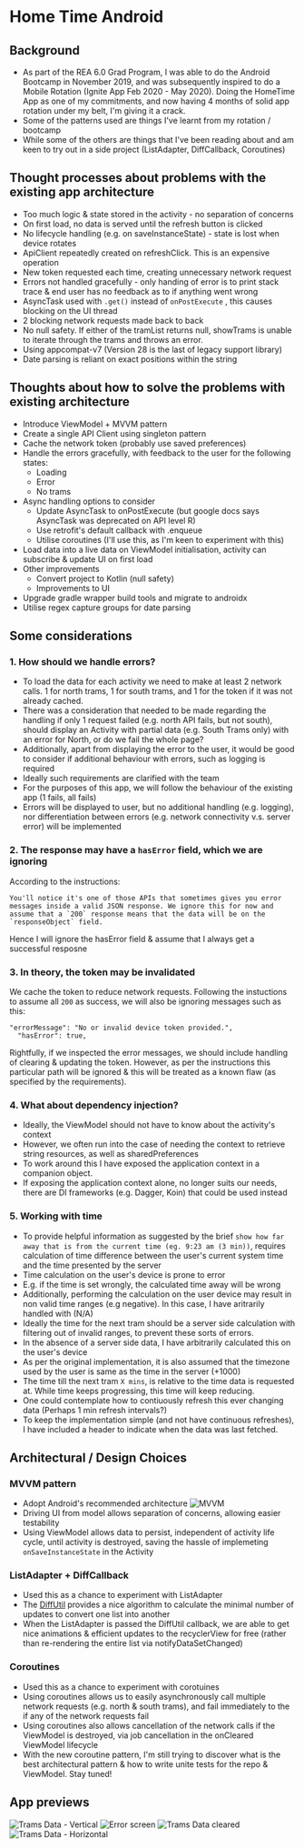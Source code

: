 # Home Time Android

## Background
* As part of the REA 6.0 Grad Program, I was able to do the Android Bootcamp in November 2019, and was subsequently inspired to do a Mobile Rotation (Ignite App Feb 2020 - May 2020). Doing the HomeTime App as one of my commitments, and now having 4 months of solid app rotation under my belt, I'm giving it a crack.
* Some of the patterns used are things I've learnt from my rotation / bootcamp
* While some of the others are things that I've been reading about and am keen to try out in a side project (ListAdapter, DiffCallback, Coroutines)

## Thought processes about problems with the existing app architecture
* Too much logic & state stored in the activity  - no separation of concerns
* On first load, no data is served until the refresh button is clicked
* No lifecycle handling (e.g. on saveInstanceState) - state is lost when device rotates
* ApiClient repeatedly created on refreshClick. This is an expensive operation
* New token requested each time, creating unnecessary network request
* Errors not handled gracefully - only handing of error is to print stack trace & end user has no feedback as to if anything went wrong
* AsyncTask used with `.get()` instead of `onPostExecute` , this causes blocking on the UI thread
* 2 blocking network requests made back to back
* No null safety. If either of the tramList returns null, showTrams is unable to iterate through the trams and throws an error.
* Using appcompat-v7 (Version 28 is the last of legacy support library)
* Date parsing is reliant on exact positions within the string

## Thoughts about how to solve the problems with existing architecture
* Introduce ViewModel + MVVM pattern
* Create a single API Client using singleton pattern
* Cache the network token (probably use saved preferences)
* Handle the errors gracefully, with feedback to the user for the following states:
	* Loading
	* Error
	* No trams
* Async handling options to consider
	* Update AsyncTask to onPostExecute (but google docs says AsyncTask was deprecated on API level R)
	* Use retrofit's default callback with .enqueue
	* Utilise coroutines (I'll use this, as I'm keen to experiment with this)
* Load data into a live data on ViewModel initialisation, activity can subscribe & update UI on first load
* Other improvements
	* Convert project to Kotlin (null safety)
	* Improvements to UI
* Upgrade gradle wrapper build tools and migrate to androidx
* Utilise regex capture groups for date parsing

## Some considerations
### 1. How should we handle errors?
* To load the data for each activity we need to make at least 2 network calls. 1 for north trams, 1 for south trams, and 1 for the token if it was not already cached. 
* There was a consideration that needed to be made regarding the handling if only 1 request failed (e.g. north API fails, but not south), should display an Activity with partial data (e.g. South Trams only) with an error for North, or do we fail the whole page?
* Additionally, apart from displaying the error to the user, it would be good to consider if additional behaviour with errors, such as logging is required
* Ideally such requirements are clarified with the team
* For the purposes of this app, we will follow the behaviour of the existing app (1 fails, all fails)
* Errors will be displayed to user, but no additional handling (e.g. logging), nor differentiation between errors (e.g. network connectivity v.s. server error) will be implemented

### 2. The response may have a `hasError` field, which we are ignoring
According to the instructions:
```
You'll notice it's one of those APIs that sometimes gives you error messages inside a valid JSON response. We ignore this for now and assume that a `200` response means that the data will be on the `responseObject` field.
```
Hence I will ignore the hasError field & assume that I always get a successful resposne

### 3. In theory, the token may be invalidated
We cache the token to reduce network requests. Following the instuctions to assume all `200` as success, we will also be ignoring messages such as this:
```
"errorMessage": "No or invalid device token provided.",
  "hasError": true,
```
Rightfully, if we inspected the error messages, we should include handling of clearing & updating the token. However, as per the instructions this particular path will be ignored & this will be treated as a known flaw (as specified by the requirements).

### 4. What about dependency injection?
* Ideally, the ViewModel should not have to know about the activity's context
* However, we often run into the case of needing the context to retrieve string resources, as well as sharedPreferences
* To work around this I have exposed the application context in a companion object.
* If exposing the application context alone, no longer suits our needs, there are DI frameworks (e.g. Dagger, Koin) that could be used instead

### 5. Working with time
* To provide helpful information as suggested by the brief `show how far away that is from the current time (eg. 9:23 am (3 min))`, requires calculation of time difference between the user's current system time and the time presented by the server
* Time calculation on the user's device is prone to error
* E.g. if the time is set wrongly, the calculated time away will be wrong
* Additionally, performing the calculation on the user device may result in non valid time ranges (e.g negative). In this case, I have aritrarily handled with (N/A)
* Ideally the time for the next tram should be a server side calculation with filtering out of invalid ranges, to prevent these sorts of errors.
* In the absence of a server side data, I have arbitrarily calculated this on the user's device
* As per the original implementation, it is also assumed that the timezone used by the user is same as the time in the server (+1000)
* The time till the next tram `X mins`, is relative to the time data is requested at. While time keeps progressing, this time will keep reducing.
* One could contemplate how to contiuously refresh this ever changing data (Perhaps 1 min refresh intervals?)
* To keep the implementation simple (and not have continuous refreshes), I have included a header to indicate when the data was last fetched.


## Architectural / Design Choices
### MVVM pattern
* Adopt Android's recommended architecture
![MVVM](https://developer.android.com/topic/libraries/architecture/images/final-architecture.png)
* Driving UI from model allows separation of concerns, allowing easier testability
* Using ViewModel allows data to persist, independent of activity life cycle, until activity is destroyed, saving the hassle of implemeting `onSaveInstanceState` in the Activity

### ListAdapter + DiffCallback
* Used this as a chance to experiment with ListAdapter 
* The [DiffUtil](https://developer.android.com/reference/androidx/recyclerview/widget/DiffUtil) provides a nice algorithm to calculate the minimal number of updates to convert one list into another
* When the ListAdapter is passed the DiffUtil callback, we are able to get nice animations & efficient updates to the recyclerView for free (rather than re-rendering the entire list via notifyDataSetChanged)

### Coroutines
* Used this as a chance to experiment with corotuines
* Using coroutines allows us to easily asynchronously call multiple network requests (e.g. north & south trams), and fail immediately to the if any of the network requests fail 
* Using coroutines also allows cancellation of the network calls if the ViewModel is destroyed, via job cancellation in the onCleared ViewModel lifecycle
* With the new coroutine pattern, I'm still trying to discover what is the best architectural pattern & how to write unite tests for the repo & ViewModel. Stay tuned!

## App previews
![Trams Data - Vertical](./docs/assets/vertical_trams_data.png)
![Error screen](./docs/assets/vertical_oops.png)
![Trams Data cleared](./docs/assets/vertical_data_cleared.png)
![Trams Data - Horizontal](./docs/assets/horizontal_trams_data.png)